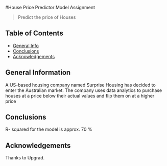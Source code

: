 #House Price Predictor Model Assignment
> Predict the price of Houses 


## Table of Contents
* [General Info](#general-information)
* [Conclusions](#conclusions)
* [Acknowledgements](#acknowledgements)

<!-- You can include any other section that is pertinent to your problem -->

## General Information
A US-based housing company named Surprise Housing has decided to enter the Australian market. 
The company uses data analytics to purchase houses at a price below their actual values and flip them on at a higher price

<!-- You don't have to answer all the questions - just the ones relevant to your project. -->

## Conclusions
R- squared for the model is approx. 70 %

<!-- You don't have to answer all the questions - just the ones relevant to your project. -->


## Acknowledgements
Thanks to Upgrad.
